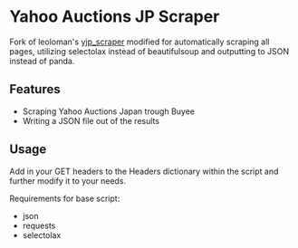 # Yahoo Auctions JP Scraper

Fork of leoloman's [yjp_scraper](https://github.com/leoloman/yjp_scraper) modified for automatically scraping all pages, utilizing selectolax instead of beautifulsoup and outputting to JSON instead of panda.

## Features
* Scraping Yahoo Auctions Japan trough Buyee
* Writing a JSON file out of the results

## Usage
Add in your GET headers to the Headers dictionary within the script and further modify it to your needs.

Requirements for base script:
* json
* requests
* selectolax
